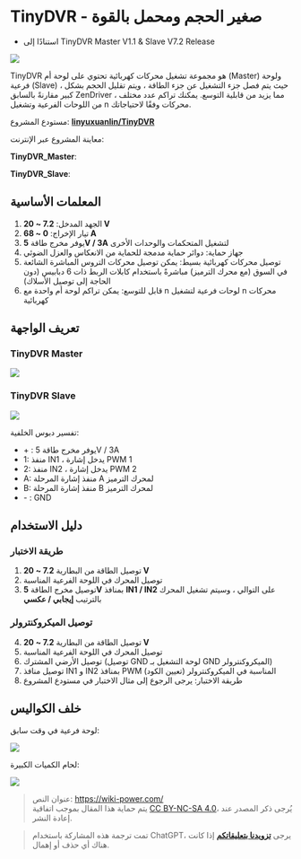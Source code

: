 # TinyDVR - صغير الحجم ومحمل بالقوة

- استنادًا إلى TinyDVR Master V1.1 & Slave V7.2 Release

![](https://wiki-media-1253965369.cos.ap-guangzhou.myqcloud.com/img/20200125191345.jpg)

TinyDVR هو مجموعة تشغيل محركات كهربائية تحتوي على لوحة أم (Master) ولوحة فرعية (Slave) ، حيث يتم فصل جزء التشغيل عن جزء الطاقة ، ويتم تقليل الحجم بشكل كبير مقارنةً بالسابق ZenDriver ، مما يزيد من قابلية التوسع. يمكنك تراكم عدد مختلف من اللوحات الفرعية وتشغيل n محركات وفقًا لاحتياجاتك.

مستودع المشروع: [**linyuxuanlin/TinyDVR**](https://github.com/linyuxuanlin/TinyDVR)

معاينة المشروع عبر الإنترنت:

**TinyDVR_Master**:

<div class="altium-iframe-viewer">
  <div
    class="altium-ecad-viewer"
    data-project-src="https://github.com/linyuxuanlin/TinyDVR/raw/master/TinyDVR_Master.zip"
  ></div>
</div>

**TinyDVR_Slave**:

<div class="altium-iframe-viewer">
  <div
    class="altium-ecad-viewer"
    data-project-src="https://github.com/linyuxuanlin/TinyDVR/raw/master/TinyDVR_Slave.zip"
  ></div>
</div>

## المعلمات الأساسية

1. الجهد المدخل: **7.2 ~ 20 V**
2. تيار الإخراج: **0 ~ 68 A**
3. يوفر مخرج طاقة **5V / 3A** لتشغيل المتحكمات والوحدات الأخرى
4. جهاز حماية: دوائر حماية مدمجة للحماية من الانعكاس والعزل الضوئي
5. توصيل محركات كهربائية بسيط: يمكن توصيل محركات التروس المباشرة الشائعة في السوق (مع محرك الترميز) مباشرةً باستخدام كابلات الربط ذات 6 دبابيس (دون الحاجة إلى توصيل الأسلاك)
6. قابل للتوسع: يمكن تراكم لوحة أم واحدة مع n لوحات فرعية لتشغيل n محركات كهربائية

## تعريف الواجهة

### TinyDVR Master

![](https://wiki-media-1253965369.cos.ap-guangzhou.myqcloud.com/img/20200125191439.png)

### TinyDVR Slave

![](https://wiki-media-1253965369.cos.ap-guangzhou.myqcloud.com/img/20200125191457.png)

تفسير دبوس الخلفية:

- \+ : يوفر مخرج طاقة 5V / 3A
- 1: منفذ IN1 ، يدخل إشارة PWM 1
- 2: منفذ IN2 ، يدخل إشارة PWM 2
- A: منفذ إشارة المرحلة A لمحرك الترميز
- B: منفذ إشارة المرحلة B لمحرك الترميز
- \- : GND

## دليل الاستخدام

### طريقة الاختبار

1. توصيل الطاقة من البطارية **7.2 ~ 20 V**
2. توصيل المحرك في اللوحة الفرعية المناسبة
3. توصيل مخرج الطاقة **5V** بمنافذ **IN1 / IN2** على التوالي ، وسيتم تشغيل المحرك بالترتيب **إيجابي / عكسي**

### توصيل الميكروكنترولر

4. توصيل الطاقة من البطارية **7.2 ~ 20 V**
5. توصيل المحرك في اللوحة الفرعية المناسبة
6. توصيل الأرضي المشترك (توصيل GND لوحة التشغيل بـ GND الميكروكنترولر)
7. توصيل منافذ IN1 و IN2 بمنافذ PWM المناسبة في الميكروكنترولر (تعيين الكود)
8. طريقة الاختبار: يرجى الرجوع إلى مثال الاختبار في مستودع المشروع

## خلف الكواليس

لوحة فرعية في وقت سابق:

![](https://wiki-media-1253965369.cos.ap-guangzhou.myqcloud.com/img/20200311182442.jpg)

لحام الكميات الكبيرة:

![](https://wiki-media-1253965369.cos.ap-guangzhou.myqcloud.com/img/20200311182441.jpg)

> عنوان النص: <https://wiki-power.com/>  
> يتم حماية هذا المقال بموجب اتفاقية [CC BY-NC-SA 4.0](https://creativecommons.org/licenses/by/4.0/deed.zh)، يُرجى ذكر المصدر عند إعادة النشر.

> تمت ترجمة هذه المشاركة باستخدام ChatGPT، يرجى [**تزويدنا بتعليقاتكم**](https://github.com/linyuxuanlin/Wiki_MkDocs/issues/new) إذا كانت هناك أي حذف أو إهمال.